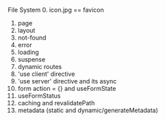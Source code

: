 File System 0. icon.jpg == favicon

1. page
2. layout
3. not-found
4. error
5. loading
6. suspense
7. dynamic routes
8. 'use client' directive
9. 'use server' directive and its async
10. form action = {} and useFormState
11. useFormStatus
12. caching and revalidatePath
13. metadata (static and dynamic/generateMetadata)
